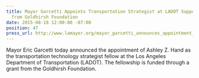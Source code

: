 ```yaml
---
title: Mayor Garcetti Appoints Transportation Strategist at LADOT Supported by Grant
  from Goldhirsh Foundation
date: 2015-08-18 12:00:00 -07:00
position: 47
press_url: http://www.lamayor.org/mayor_garcetti_announces_appointment_of_transportation_technology_strategist_fellow
---
```


Mayor Eric Garcetti today announced the appointment of Ashley Z. Hand as the transportation technology strategist fellow at the Los Angeles Department of Transportation (LADOT). The fellowship is funded through a grant from the Goldhirsh Foundation.

